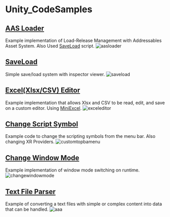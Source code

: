 # Unity_CodeSamples

## [AAS Loader](Assets/CodeSamples/AASLoader)
Example implementation of Load-Release Management with Addressables Asset System. Also Used [SaveLoad](Assets/CodeSamples/SaveLoad) script.
![aasloader](https://github.com/emptybraces/Unity_CodeSamples/assets/1441835/c7efbc31-e631-4f56-a716-6aa2a4d10b14)

## [SaveLoad](Assets/CodeSamples/SaveLoad)
Simple save/load system with inspector viewer.
![saveload](https://github.com/emptybraces/Unity_CodeSamples/assets/1441835/5b51f0eb-f2bc-452a-9caf-88751312cf99)

## [Excel(Xlsx/CSV) Editor](Assets/CodeSamples/ExcelEditor)
Example implementation that allows Xlsx and CSV to be read, edit, and save on a custom editor. Using [MiniExcel](https://github.com/mini-software/MiniExcel).
![exceleditor](https://github.com/emptybraces/Unity_CodeSamples/assets/1441835/03555f18-b6c4-45de-a93b-535b7967e356)

## [Change Script Symbol](Assets/CodeSamples/ChangeScriptSymbol)
Example code to change the scripting symbols from the menu bar. Also changing XR Providers.
![customtopbamenu](https://github.com/emptybraces/Unity_CodeSamples/assets/1441835/d5656912-ad34-41b7-ba2b-b81022dd8225)

## [Change Window Mode](Assets/CodeSamples/ChangeWindowMode)
Example implementation of window mode switching on runtime.
![changewindowmode](https://github.com/emptybraces/Unity_CodeSamples/assets/1441835/914dd4eb-5eb4-4ec4-9197-62d5376d7de5)

## [Text File Parser](Assets/CodeSamples/TextFileParser)
Example of converting a text files with simple or complex content into data that can be handled.
![aaa](https://github.com/emptybraces/Unity_CodeSamples/assets/1441835/95bcfb11-51e1-48b1-baf0-cca9e6ef8054)

